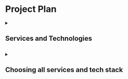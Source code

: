 # Project Plan

<details><summary><h2>Services and Technologies<h2></summary>

### Add Sales

When a sale is a made it should be added to the database.

A sale can be added:
- Manually (from a dropdown of products)
- Through scanning salesight [barcode](#generate-barcodes--qr-codes)
- Importing a correctly formatted CSV file

<hr>

### Add Expenses

When an expense is a made it should be added to the database.

Ann expense can be added a sale:
- Manually (from a dropdown of [products](#add-products))
- Uploading a correctly formatted CSV file

<hr>

### Add Products

Ability to add a list of products manually or through uploading a correctly formatted CSV file.

There should be fields for:
- Product ID
- Product name
- Price
- Category

maybe more?

<hr>

### Generate Barcodes / QR codes

- Ability to Generate a Barcode / QR code.
- These codes would be placed on products. 
- These products would be scanned when adding a sale.

<hr>

### Generate Reciepts

After a sale has been made and added to the database, a reciept should be generated.

<hr>

### Analytics

Ability to view daily, weekly, monthly quarterly insights on business sales and expenses through charts.

<hr>

### Generate Invoices

Ability to create an invoice with business logo.

<hr>

### Generate Reports

Generate reports on past sales and expenses. Maybe intergrate a summary explaining the report using AI.

<hr>

### Export Data

Ability to export data in to a CSV or Excel file for external reporting and analysis.

<hr>

### NLP Data Querying

Allow users to query their businesses data using natural language, for example: "What product has been sold the most in the last month?"

A chatbot like interface can be created for this.

<hr>

### Sentiment Analysis on Reviews

Scrape data from google reviews and analyse the reviews using AI similar to [this project](https://github.com/ronan-s1/Django-Sentiment-Analysis-Application) I made.

<hr>

### Implement PyGWalker

PyGWalker is Python Library for Exploratory Data Analysis with Visualization. It can simplify data analysis and data visualization workflow, by turning a pandas dataframe (and polars dataframe) into a Tableau-style User Interface for visual exploration.

You can easily incorporate PyGwalker into a Streamlit application; check out [this](https://docs.kanaries.net/pygwalker/use-pygwalker-with-streamlit) resource for more information.

<hr>

### SaleSight API

Allow users to intergreate SaleSights service's with other programs and software via an API

## Possible Tools, Technolgies and Frameworks

Here are some proposed tools I am planning to use.

### Streamlit

Streamlit is an open-source framework that for custom web app development. It's great for building intuitive interfaces and developing data driven applications as it keep users informed with dynamic data that refreshes in real-time.

It has good support for intergrating plotly graphs which would be great for dynamic and interactive sales and expense charts. It also good for displaying pandas dataframes.

Streamlit can seamlessly integrate with popular computer vision libraries and frameworks, such as OpenCV, Dlib, TensorFlow etc which could be used for scanning the [QR / Barcodes](#generate-barcodes--qr-codes)

Streamlit has intergation with mongodb using the [streamlit secrets manager](https://docs.streamlit.io/knowledge-base/tutorials/databases/mongodb).

The book "Web Application Development with Streamlit
Develop and Deploy Secure and Scalable Web Applications to the Cloud Using a Pure Python Framework" discusses more above in more detail.

<hr>

### Langchain

LangChain is an open source framework to aid the development of applications leveraging the power of Large Language Models.

LangChain DataFrame Agent is a tool that allows interaction with a pandas DataFrame, optimised for question answering. This agent can be used to query your data using natural language.

![langchain df agent flow](https://blog.streamlit.io/content/images/2023/07/langchain-5-scheme.JPG.jpg)

There are other LLM libraries such as [LlamaIndex](https://www.llamaindex.ai/) which I am also considering using.

<hr>

### Plotly

Plotly's Python graphing library makes interactive, publication-quality graphs. [Plotly website](https://plotly.com/python/).

<hr>

### Pandas

Pandas is a fast, powerful, flexible and easy to use open source data analysis library, also works well with Plotly. [Pandas website](https://pandas.pydata.org/).

<hr>

### BERT

BERT(Bidirectional Encoder Representations from Transformers) can perform sentiment analysis on [reviews](#sentiment-analysis-on-reviews).

<hr>

### Docker

Docker can be used for containerising the app and deploying it (maybe).

## Interim and Final Report

For the write up part of the FYP I will be using [Overleaf](https://www.overleaf.com/) which is an online LaTeX editor.

</details>


<details><summary><h2>Choosing all services and tech stack<h2></summary>

### Core Services
- Add Sale
  - Ability to scan barcode to add to a sale transaction
- Add Expense
- Add Product
  - Associate a barcode with a product (optional)
  - **fields:**
  - Product ID
  - Product name
  - Price
  - Category
  - Barcode
- Display analytics
- Generate receipts
- Export data

### Other Services
- Generate reports
- NLP Querying

### Services to implement if I have time
- PyGWalker
- Sentiment Analysis
- SaleSight API

## Technolgies

### Frontend Technologies
- Streamlit
- Streamlit Components

<img src="https://images.ctfassets.net/23aumh6u8s0i/2vWy8CrwyDEsApwk5wHzge/2962bedb072ac7cd952b4ce134d5e132/05_capabilities-zero-app.png" width="550">

### Backend Technologies
- Langchain
- LlamaIndex
- Pandas
- Plotly
- OpenCV

### Database
- MongoDB

</details>

